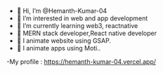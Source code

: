 - 👋 Hi, I’m @Hemanth-Kumar-04
- 👀 I’m interested in web and app development
- 🌱 I’m currently learning web3, reactnative
- 🌱 MERN stack developer,React native developer
- 👀 I animate website using GSAP.
- 👀 I animate apps using Moti..

-My profile : https://hemanth-kumar-04.vercel.app/

<!---
Hemanth-Kumar-04/Hemanth-Kumar-04 is a ✨ special ✨ repository because its `README.md` (this file) appears on your GitHub profile.
You can click the Preview link to take a look at your changes.
--->
